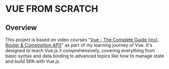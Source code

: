 # VUE FROM SCRATCH

## Overview

This project is based on video courses "[Vue - The Complete Guide (incl. Router & Composition API)](https://www.udemy.com/course/vuejs-2-the-complete-guide/?couponCode=ST4MT73124)" as part of my learning journey of Vue. It's designed to teach Vue.js 3 comprehensively, covering everything from basic syntax and data binding to advanced topics like how to manage state and build SPA with Vue.js.

